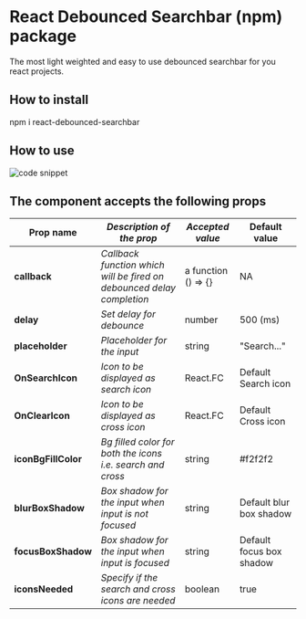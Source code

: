 # React Debounced Searchbar (npm) package

The most light weighted and easy to use debounced searchbar for you react projects.

## How to install

npm i react-debounced-searchbar

## How to use

![code snippet](https://i.imgur.com/cZGmtfE.png)

## The component accepts the following props

| **Prop name**       | _Description of the prop_                                             | _Accepted value_    | Default value            |
| ------------------- | --------------------------------------------------------------------- | ------------------- | ------------------------ |
| **callback**        | _Callback function which will be fired on debounced delay completion_ | a function () => {} | NA                       |
| **delay**           | _Set delay for debounce_                                              | number              | 500 (ms)                 |
| **placeholder**     | _Placeholder for the input_                                           | string              | "Search..."              |
| **OnSearchIcon**    | _Icon to be displayed as search icon_                                 | React.FC            | Default Search icon      |
| **OnClearIcon**     | _Icon to be displayed as cross icon_                                  | React.FC            | Default Cross icon       |
| **iconBgFillColor** | _Bg filled color for both the icons i.e. search and cross_            | string              | #f2f2f2                  |
| **blurBoxShadow**   | _Box shadow for the input when input is not focused_                  | string              | Default blur box shadow  |
| **focusBoxShadow**  | _Box shadow for the input when input is focused_                      | string              | Default focus box shadow |
| **iconsNeeded**     | _Specify if the search and cross icons are needed_                    | boolean             | true                     |
